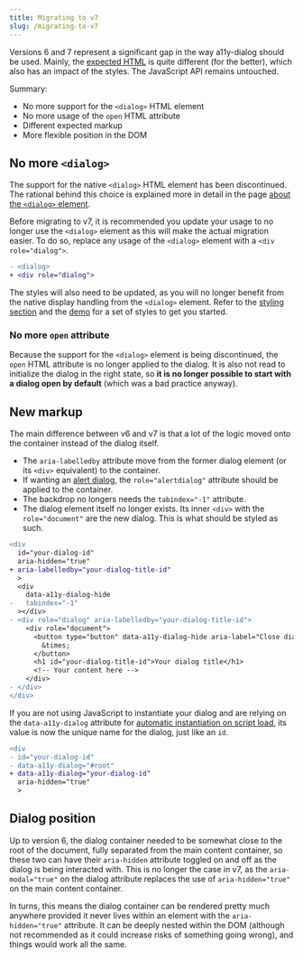 ```yaml
---
title: Migrating to v7
slug: /migrating-to-v7
---
```


Versions 6 and 7 represent a significant gap in the way a11y-dialog should be used. Mainly, the [expected HTML](./usage.markup.md) is quite different (for the better), which also has an impact of the styles. The JavaScript API remains untouched.

Summary:

- No more support for the `<dialog>` HTML element
- No more usage of the `open` HTML attribute
- Different expected markup
- More flexible position in the DOM


## No more `<dialog>`

The support for the native `<dialog>` HTML element has been discontinued. The rational behind this choice is explained more in detail in the page [about the `<dialog>` element](./advanced.dialog_element.md).

Before migrating to v7, it is recommended you update your usage to no longer use the `<dialog>` element as this will make the actual migration easier. To do so, replace any usage of the `<dialog>` element with a `<div role="dialog">`.

```diff
- <dialog>
+ <div role="dialog">
```

The styles will also need to be updated, as you will no longer benefit from the native display handling from the `<dialog>` element. Refer to the [styling section](./usage.styling.md) and the [demo](https://codesandbox.io/s/a11y-dialog-v7-pnwqu) for a set of styles to get you started.

### No more `open` attribute

Because the support for the `<dialog>` element is being discontinued, the `open` HTML attribute is no longer applied to the dialog. It is also not read to initialize the dialog in the right state, so **it is no longer possible to start with a dialog open by default** (which was a bad practice anyway).

## New markup

The main difference between v6 and v7 is that a lot of the logic moved onto the container instead of the dialog itself.

- The `aria-labelledby` attribute move from the former dialog element (or its `<div>` equivalent) to the container.
- If wanting an [alert dialog](./advanced.alert_dialog.md), the `role="alertdialog"` attribute should be applied to the container.
- The backdrop no longers needs the `tabindex="-1"` attribute.
- The dialog element itself no longer exists. Its inner `<div>` with the `role="document"` are the new dialog. This is what should be styled as such.

```diff
<div
  id="your-dialog-id"
  aria-hidden="true"
+ aria-labelledby="your-dialog-title-id"
  >
  <div
    data-a11y-dialog-hide
-   tabindex="-1"
  ></div>
- <div role="dialog" aria-labelledby="your-dialog-title-id">
    <div role="document">
      <button type="button" data-a11y-dialog-hide aria-label="Close dialog">
        &times;
      </button>
      <h1 id="your-dialog-title-id">Your dialog title</h1>
      <!-- Your content here -->
    </div>
- </div>
</div>
```

If you are not using JavaScript to instantiate your dialog and are relying on the `data-a11y-dialog` attribute for [automatic instantiation on script load](./usage.instantiation.md), its value is now the unique name for the dialog, just like an `id`.

```diff
<div
- id="your-dialog-id"
- data-a11y-dialog="#root"
+ data-a11y-dialog="your-dialog-id"
  aria-hidden="true"
  >
```

## Dialog position

Up to version 6, the dialog container needed to be somewhat close to the root of the document, fully separated from the main content container, so these two can have their `aria-hidden` attribute toggled on and off as the dialog is being interacted with. This is no longer the case in v7, as the `aria-modal="true"` on the dialog attribute replaces the use of `aria-hidden="true"` on the main content container.

In turns, this means the dialog container can be rendered pretty much anywhere provided it never lives within an element with the `aria-hidden="true"` attribute. It can be deeply nested within the DOM (although not recommended as it could increase risks of something going wrong), and things would work all the same.
